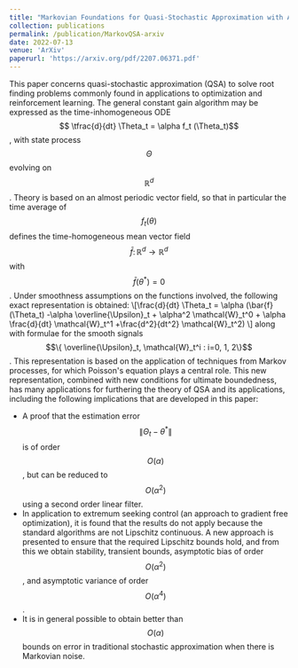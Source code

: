```yaml
---
title: "Markovian Foundations for Quasi-Stochastic Approximation with Applications to Extremum Seeking Control"
collection: publications
permalink: /publication/MarkovQSA-arxiv
date: 2022-07-13
venue: 'ArXiv'
paperurl: 'https://arxiv.org/pdf/2207.06371.pdf'
---
```


This paper concerns  quasi-stochastic approximation (QSA) to solve root finding problems commonly found in applications to optimization and reinforcement learning.     The general constant gain algorithm may be expressed as the time-inhomogeneous ODE $$ \tfrac{d}{dt} \Theta_t = \alpha f_t (\Theta_t)$$,  with state process $$\Theta$$ evolving on $$\mathbb{R}^d$$.    Theory is based on an almost periodic vector field, so that in particular the time average of $$f_t(\theta)$$ defines the time-homogeneous mean vector field $$\bar{f}\colon\mathbb{R}^d\to\mathbb{R}^d$$ with $$\bar{f}(\theta^*) = 0$$.    Under smoothness assumptions on the functions involved, the following exact representation is obtained:
\\[\frac{d}{dt} \Theta_t    =   \alpha (\bar{f}(\Theta_t)   -\alpha \overline{\Upsilon}_t +    \alpha^2 \mathcal{W}_t^0  +   \alpha \frac{d}{dt}   \mathcal{W}_t^1 +\frac{d^2}{dt^2}   \mathcal{W}_t^2) \\]
along with formulae for the smooth signals $$\{ \overline{\Upsilon}_t, \mathcal{W}_t^i :  i=0, 1, 2\}$$.    This representation is based on the application of techniques from Markov processes,  for which Poisson's equation plays a central role. This new representation, combined with new conditions for ultimate boundedness, has many applications for furthering the theory of QSA and its applications, including the following implications that are developed in this paper:  
* A proof that the estimation error $$\| \Theta_t - \theta^* \|$$ is of order $$O(\alpha)$$, but can be reduced to $$O(\alpha^2)$$  using a second order linear filter.   
* In application to extremum seeking control (an approach to gradient free optimization), 
it is found that the results do not apply because the standard algorithms are not Lipschitz continuous.   A new approach is presented to ensure that the required Lipschitz bounds hold, and from this we obtain stability, transient bounds,   asymptotic bias of order  $$O(\alpha^2)$$, and asymptotic variance of order  $$O(\alpha^4)$$.    
* It is in general possible to obtain better than $$O(\alpha)$$  bounds on error in traditional stochastic approximation when there is Markovian noise.
